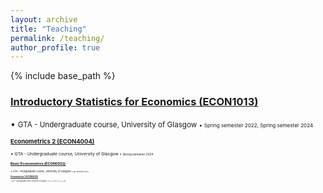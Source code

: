 ```yaml
---
layout: archive
title: "Teaching"
permalink: /teaching/
author_profile: true
---
```


{% include base_path %}

### [Introductory Statistics for Economics (ECON1013)](https://github.com/duongtrinhss/GTA-ECON1013-IntroStats)
&bull; <small> GTA - Undergraduate course, University of Glasgow <small> &bull; <small> Spring semester 2022, Spring semester 2024 <small>

### [Econometrics 2 (ECON4004)](https://github.com/duongtrinhss/GTA-ECON4004-Econometrics2)
&bull; <small> GTA - Undergraduate course, University of Glasgow <small> &bull; <small> Spring semester 2024 <small>

### [Basic Econometrics (ECON5002)](https://github.com/duongtrinhss/GTA-ECON1013-IntroStats)
&bull; <small> GTA - Postgraduate course, University of Glasgow <small> &bull; <small> Fall semester 2023 <small>

### [Econometrics 1 (ECON4003)](https://github.com/duongtrinhss/GTA-ECON4003-Econometrics1)
&bull; <small> GTA - Undergraduate course, University of Glasgow <small> &bull; <small> Fall semester 2020, Fall semester 2021 <small>
